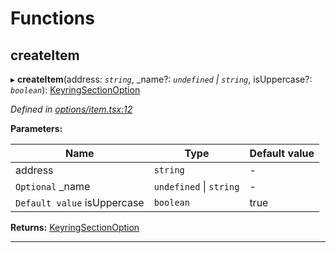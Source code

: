 

# Functions

<a id="createitem"></a>

##  createItem

▸ **createItem**(address: *`string`*, _name?: *`undefined` \| `string`*, isUppercase?: *`boolean`*): [KeyringSectionOption](_options_types_.md#keyringsectionoption)

*Defined in [options/item.tsx:12](https://github.com/polkadot-js/ui/blob/7381f19/packages/ui-keyring/src/options/item.tsx#L12)*

**Parameters:**

| Name | Type | Default value |
| ------ | ------ | ------ |
| address | `string` | - |
| `Optional` _name | `undefined` \| `string` | - |
| `Default value` isUppercase | `boolean` | true |

**Returns:** [KeyringSectionOption](_options_types_.md#keyringsectionoption)

___

